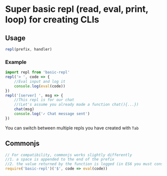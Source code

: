 # Super basic repl (read, eval, print, loop) for creating CLIs

## Usage
```js
repl(prefix, handler)
```
### Example
```js
import repl from 'basic-repl'
repl('> ', code => {
	//Eval input and log it
	console.log(eval(code))
})
repl('[server] ', msg => {
	//This repl is for our chat
	//(Let's assume you already made a function chat(){...})
	chat(msg)
	console.log('✓ Chat message sent')
})
```
You can switch between multiple repls you have created with `Tab`

## Commonjs

```js
// For compatibility, commonjs works slightly differently
//1. a space is appended to the end of the prefix
//2. the value returned by the function is logged (in ES6 you must console.log() it yourself)
require('basic-repl')('$', code => eval(code))
```